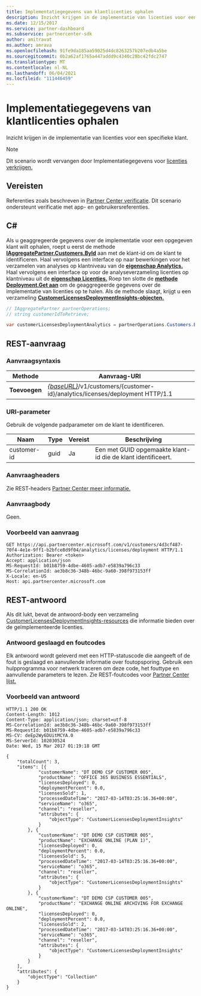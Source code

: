```yaml
---
title: Implementatiegegevens van klantlicenties ophalen
description: Inzicht krijgen in de implementatie van licenties voor een specifieke klant.
ms.date: 12/15/2017
ms.service: partner-dashboard
ms.subservice: partnercenter-sdk
author: amitravat
ms.author: amrava
ms.openlocfilehash: 91fe9da185aa59025d4dc8263257b207edb4a5be
ms.sourcegitcommit: 0b2a62af1765a447addd9c4340c28bc42fdc2747
ms.translationtype: MT
ms.contentlocale: nl-NL
ms.lasthandoff: 06/04/2021
ms.locfileid: "111446459"
---
```

# <a name="get-customer-licenses-deployment-information"></a>Implementatiegegevens van klantlicenties ophalen

Inzicht krijgen in de implementatie van licenties voor een specifieke klant.

> [!NOTE]
> Dit scenario wordt vervangen door Implementatiegegevens voor [licenties verkrijgen.](get-licenses-deployment-information.md)

## <a name="prerequisites"></a>Vereisten

Referenties zoals beschreven in [Partner Center verificatie](partner-center-authentication.md). Dit scenario ondersteunt verificatie met app- en gebruikersreferenties.

## <a name="c"></a>C\#

Als u geaggregeerde gegevens over de implementatie voor een opgegeven klant wilt ophalen, roept u eerst de methode [**IAggregatePartner.Customers.ById**](/dotnet/api/microsoft.store.partnercenter.customers.icustomercollection.byid) aan met de klant-id om de klant te identificeren. Haal vervolgens een interface op naar bewerkingen voor het verzamelen van analyses op klantniveau van de [**eigenschap Analytics.**](/dotnet/api/microsoft.store.partnercenter.customers.icustomer.analytics) Haal vervolgens een interface op voor de analyseverzameling licenties op klantniveau uit de [**eigenschap Licenties.**](/dotnet/api/microsoft.store.partnercenter.analytics.icustomeranalyticscollection.licenses) Roep ten slotte de [**methode Deployment.Get aan**](/dotnet/api/microsoft.store.partnercenter.genericoperations.ientireentitycollectionretrievaloperations-2.get) om de geaggregeerde gegevens over de implementatie van licenties op te halen. Als de methode slaagt, krijgt u een verzameling [**CustomerLicensesDeploymentInsights-objecten.**](/dotnet/api/microsoft.store.partnercenter.models.analytics.customerlicensesdeploymentinsights)

``` csharp
// IAggregatePartner partnerOperations;
// string customerIdToRetrieve;

var customerLicensesDeploymentAnalytics = partnerOperations.Customers.ById(customerIdToRetrieve).Analytics.Licenses.Deployment.Get();
```

## <a name="rest-request"></a>REST-aanvraag

### <a name="request-syntax"></a>Aanvraagsyntaxis

| Methode  | Aanvraag-URI                                                                                                   |
|---------|---------------------------------------------------------------------------------------------------------------|
| **Toevoegen** | [*{baseURL}*](partner-center-rest-urls.md)/v1/customers/{customer-id}/analytics/licenses/deployment HTTP/1.1 |

### <a name="uri-parameter"></a>URI-parameter

Gebruik de volgende padparameter om de klant te identificeren.

| Naam        | Type | Vereist | Beschrijving                                                |
|-------------|------|----------|------------------------------------------------------------|
| customer-id | guid | Ja      | Een met GUID opgemaakte klant-id die de klant identificeert. |

### <a name="request-headers"></a>Aanvraagheaders

Zie REST-headers [Partner Center meer informatie.](headers.md)

### <a name="request-body"></a>Aanvraagbody

Geen.

### <a name="request-example"></a>Voorbeeld van aanvraag

```http
GET https://api.partnercenter.microsoft.com/v1/customers/4d3cf487-70f4-4e1e-9ff1-b2bfce8d9f04/analytics/licenses/deployment HTTP/1.1
Authorization: Bearer <token>
Accept: application/json
MS-RequestId: b01b8759-4dbe-4605-adb7-e5839a796c33
MS-CorrelationId: ae3b8c36-348b-46bc-9a60-398f973153ff
X-Locale: en-US
Host: api.partnercenter.microsoft.com
```

## <a name="rest-response"></a>REST-antwoord

Als dit lukt, bevat de antwoord-body een verzameling [CustomerLicensesDeploymentInsights-resources](analytics-resources.md#customerlicensesdeploymentinsights) die informatie bieden over de geïmplementeerde licenties.

### <a name="response-success-and-error-codes"></a>Antwoord geslaagd en foutcodes

Elk antwoord wordt geleverd met een HTTP-statuscode die aangeeft of de fout is geslaagd en aanvullende informatie over foutopsporing. Gebruik een hulpprogramma voor netwerk traceren om deze code, het fouttype en aanvullende parameters te lezen. Zie REST-foutcodes voor [Partner Center lijst.](error-codes.md)

### <a name="response-example"></a>Voorbeeld van antwoord

```http
HTTP/1.1 200 OK
Content-Length: 1012
Content-Type: application/json; charset=utf-8
MS-CorrelationId: ae3b8c36-348b-46bc-9a60-398f973153ff
MS-RequestId: b01b8759-4dbe-4605-adb7-e5839a796c33
MS-CV: deEp2Wy6DUitMCYA.0
MS-ServerId: 102030524
Date: Wed, 15 Mar 2017 01:19:18 GMT

{
    "totalCount": 3,
    "items": [{
            "customerName": "DT DEMO CSP CUSTOMER 005",
            "productName": "OFFICE 365 BUSINESS ESSENTIALS",
            "licensesDeployed": 0,
            "deploymentPercent": 0.0,
            "licensesSold": 1,
            "processedDateTime": "2017-03-14T03:25:16.36+00:00",
            "serviceName": "o365",
            "channel": "reseller",
            "attributes": {
                "objectType": "CustomerLicensesDeploymentInsights"
            }
        }, {
            "customerName": "DT DEMO CSP CUSTOMER 005",
            "productName": "EXCHANGE ONLINE (PLAN 1)",
            "licensesDeployed": 0,
            "deploymentPercent": 0.0,
            "licensesSold": 5,
            "processedDateTime": "2017-03-14T03:25:16.36+00:00",
            "serviceName": "o365",
            "channel": "reseller",
            "attributes": {
                "objectType": "CustomerLicensesDeploymentInsights"
            }
        }, {
            "customerName": "DT DEMO CSP CUSTOMER 005",
            "productName": "EXCHANGE ONLINE ARCHIVING FOR EXCHANGE ONLINE",
            "licensesDeployed": 0,
            "deploymentPercent": 0.0,
            "licensesSold": 2,
            "processedDateTime": "2017-03-14T03:25:16.36+00:00",
            "serviceName": "o365",
            "channel": "reseller",
            "attributes": {
                "objectType": "CustomerLicensesDeploymentInsights"
            }
        }
    ],
    "attributes": {
        "objectType": "Collection"
    }
}
```
